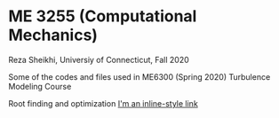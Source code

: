 # ME 3255 (Computational Mechanics)
Reza Sheikhi, Universiy of Connecticut,
Fall 2020

Some of the codes and files used in ME6300 (Spring 2020) Turbulence Modeling Course

Root finding and optimization
[I'm an inline-style link](https://www.google.com)

